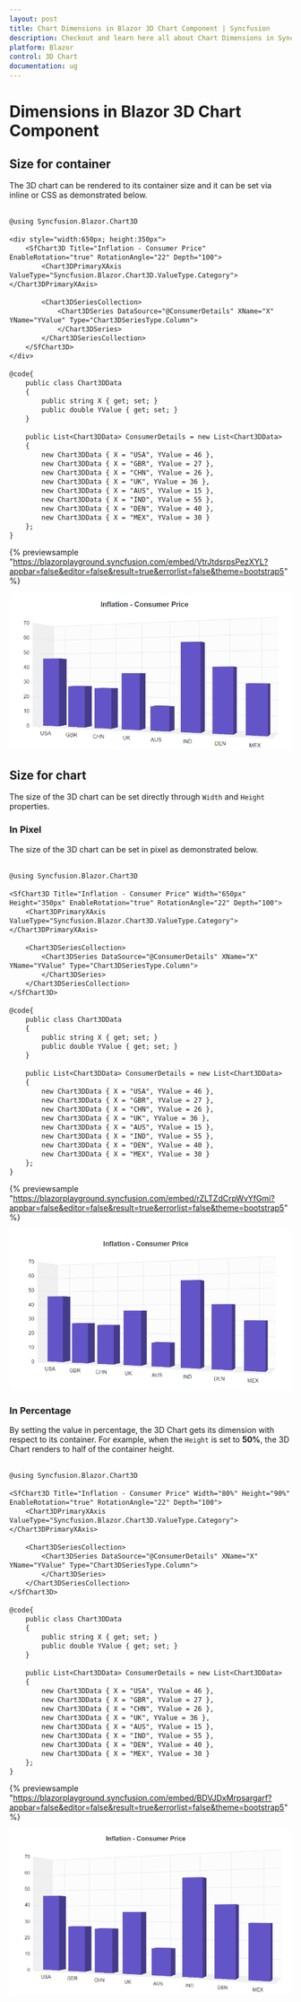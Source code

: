 ```yaml
---
layout: post
title: Chart Dimensions in Blazor 3D Chart Component | Syncfusion
description: Checkout and learn here all about Chart Dimensions in Syncfusion Blazor 3D Chart component and much more.
platform: Blazor
control: 3D Chart
documentation: ug
---
```


# Dimensions in Blazor 3D Chart Component

## Size for container

The 3D chart can be rendered to its container size and it can be set via inline or CSS as demonstrated below.

```cshtml

@using Syncfusion.Blazor.Chart3D

<div style="width:650px; height:350px">
    <SfChart3D Title="Inflation - Consumer Price" EnableRotation="true" RotationAngle="22" Depth="100">
        <Chart3DPrimaryXAxis ValueType="Syncfusion.Blazor.Chart3D.ValueType.Category"></Chart3DPrimaryXAxis>

        <Chart3DSeriesCollection>
            <Chart3DSeries DataSource="@ConsumerDetails" XName="X" YName="YValue" Type="Chart3DSeriesType.Column">
            </Chart3DSeries>
        </Chart3DSeriesCollection>
    </SfChart3D>
</div>

@code{
    public class Chart3DData
    {
        public string X { get; set; }
        public double YValue { get; set; }
    }
	
    public List<Chart3DData> ConsumerDetails = new List<Chart3DData>
    {
        new Chart3DData { X = "USA", YValue = 46 },
        new Chart3DData { X = "GBR", YValue = 27 },
        new Chart3DData { X = "CHN", YValue = 26 },
        new Chart3DData { X = "UK", YValue = 36 },
        new Chart3DData { X = "AUS", YValue = 15 },
        new Chart3DData { X = "IND", YValue = 55 },
        new Chart3DData { X = "DEN", YValue = 40 },
        new Chart3DData { X = "MEX", YValue = 30 }
    };
}

```
{% previewsample "https://blazorplayground.syncfusion.com/embed/VtrJtdsrpsPezXYL?appbar=false&editor=false&result=true&errorlist=false&theme=bootstrap5" %}

![Changing Blazor 3D Chart Size as Fit to Container](images/chart-dimensions/blazor-chart-size-for-container.png)

## Size for chart

The size of the 3D chart can be set directly through `Width` and `Height` properties.

### In Pixel

The size of the 3D chart can be set in pixel as demonstrated below.

```cshtml

@using Syncfusion.Blazor.Chart3D

<SfChart3D Title="Inflation - Consumer Price" Width="650px" Height="350px" EnableRotation="true" RotationAngle="22" Depth="100">
    <Chart3DPrimaryXAxis ValueType="Syncfusion.Blazor.Chart3D.ValueType.Category"></Chart3DPrimaryXAxis>

    <Chart3DSeriesCollection>
        <Chart3DSeries DataSource="@ConsumerDetails" XName="X" YName="YValue" Type="Chart3DSeriesType.Column">
        </Chart3DSeries>
    </Chart3DSeriesCollection>
</SfChart3D>

@code{
    public class Chart3DData
    {
        public string X { get; set; }
        public double YValue { get; set; }
    }
	
    public List<Chart3DData> ConsumerDetails = new List<Chart3DData>
	{
        new Chart3DData { X = "USA", YValue = 46 },
        new Chart3DData { X = "GBR", YValue = 27 },
        new Chart3DData { X = "CHN", YValue = 26 },
        new Chart3DData { X = "UK", YValue = 36 },
        new Chart3DData { X = "AUS", YValue = 15 },
        new Chart3DData { X = "IND", YValue = 55 },
        new Chart3DData { X = "DEN", YValue = 40 },
        new Chart3DData { X = "MEX", YValue = 30 }
    };
}

```
{% previewsample "https://blazorplayground.syncfusion.com/embed/rZLTZdCrpWvYfGmi?appbar=false&editor=false&result=true&errorlist=false&theme=bootstrap5" %}

![Changing Blazor 3D Chart Size in Pixel](images/chart-dimensions/blazor-chart-size-in-pixel.png)

### In Percentage

By setting the value in percentage, the 3D Chart gets its dimension with respect to its container. For example, when the `Height` is set to **50%**, the 3D Chart renders to half of the container height.

```cshtml

@using Syncfusion.Blazor.Chart3D

<SfChart3D Title="Inflation - Consumer Price" Width="80%" Height="90%" EnableRotation="true" RotationAngle="22" Depth="100">
    <Chart3DPrimaryXAxis ValueType="Syncfusion.Blazor.Chart3D.ValueType.Category"></Chart3DPrimaryXAxis>

    <Chart3DSeriesCollection>
        <Chart3DSeries DataSource="@ConsumerDetails" XName="X" YName="YValue" Type="Chart3DSeriesType.Column">
        </Chart3DSeries>
    </Chart3DSeriesCollection>
</SfChart3D>

@code{
    public class Chart3DData
    {
        public string X { get; set; }
        public double YValue { get; set; }
    }
	
    public List<Chart3DData> ConsumerDetails = new List<Chart3DData>
	{
        new Chart3DData { X = "USA", YValue = 46 },
        new Chart3DData { X = "GBR", YValue = 27 },
        new Chart3DData { X = "CHN", YValue = 26 },
        new Chart3DData { X = "UK", YValue = 36 },
        new Chart3DData { X = "AUS", YValue = 15 },
        new Chart3DData { X = "IND", YValue = 55 },
        new Chart3DData { X = "DEN", YValue = 40 },
        new Chart3DData { X = "MEX", YValue = 30 }
    };
}

```
{% previewsample "https://blazorplayground.syncfusion.com/embed/BDVJDxMrpsargarf?appbar=false&editor=false&result=true&errorlist=false&theme=bootstrap5" %}

![Changing Blazor 3D Chart Size in Percentage](images/chart-dimensions/blazor-chart-size-in-percentage.png)
